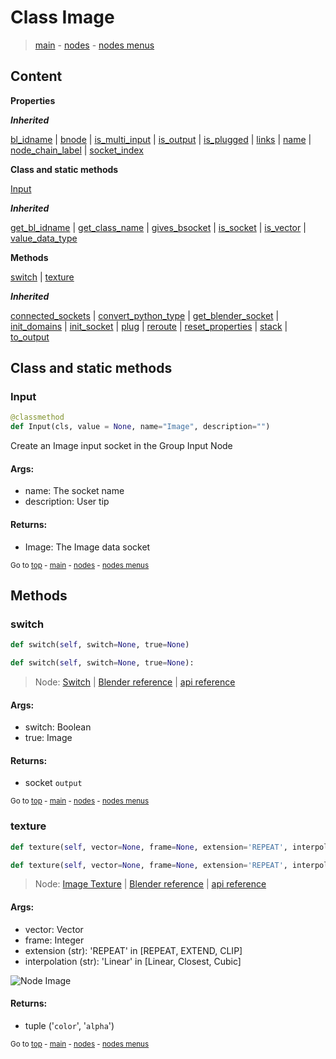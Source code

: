 # Class Image

> [main](../index.md) - [nodes](nodes.md) - [nodes menus](nodes_menus.md)

## Content

**Properties**

***Inherited***

[bl_idname](DataSocket.md#bl_idname) | [bnode](DataSocket.md#bnode) | [is_multi_input](DataSocket.md#is_multi_input) | [is_output](DataSocket.md#is_output) | [is_plugged](DataSocket.md#is_plugged) | [links](DataSocket.md#links) | [name](DataSocket.md#name) | [node_chain_label](DataSocket.md#node_chain_label) | [socket_index](DataSocket.md#socket_index)

**Class and static methods**

[Input](#Input)

***Inherited***

[get_bl_idname](DataSocket.md#get_bl_idname) | [get_class_name](DataSocket.md#get_class_name) | [gives_bsocket](DataSocket.md#gives_bsocket) | [is_socket](DataSocket.md#is_socket) | [is_vector](DataSocket.md#is_vector) | [value_data_type](DataSocket.md#value_data_type)

**Methods**

[switch](#switch) | [texture](#texture)

***Inherited***

[connected_sockets](DataSocket.md#connected_sockets) | [convert_python_type](DataSocket.md#convert_python_type) | [get_blender_socket](DataSocket.md#get_blender_socket) | [init_domains](DataSocket.md#init_domains) | [init_socket](DataSocket.md#init_socket) | [plug](DataSocket.md#plug) | [reroute](DataSocket.md#reroute) | [reset_properties](DataSocket.md#reset_properties) | [stack](DataSocket.md#stack) | [to_output](DataSocket.md#to_output)

## Class and static methods

### Input

```python
@classmethod
def Input(cls, value = None, name="Image", description="")
```

 Create an Image input socket in the Group Input Node

#### Args:
- name: The socket name
- description: User tip
    
#### Returns:
- Image: The Image data socket




<sub>Go to [top](#class-Collection) - [main](../index.md) - [nodes](nodes.md) - [nodes menus](nodes_menus.md)</sub>

## Methods

### switch

```python
def switch(self, switch=None, true=None)
```



```python
def switch(self, switch=None, true=None):

```
> Node: [Switch](GeometryNodeSwitch.md) | [Blender reference](https://docs.blender.org/manual/en/latest/modeling/geometry_nodes/utilities/switch.html) | [api reference](https://docs.blender.org/api/current/bpy.types.GeometryNodeSwitch.html)

#### Args:
- switch: Boolean
- true: Image

#### Returns:
- socket `output`






<sub>Go to [top](#class-Collection) - [main](../index.md) - [nodes](nodes.md) - [nodes menus](nodes_menus.md)</sub>

### texture

```python
def texture(self, vector=None, frame=None, extension='REPEAT', interpolation='Linear')
```



```python
def texture(self, vector=None, frame=None, extension='REPEAT', interpolation='Linear'):

```
> Node: [Image Texture](GeometryNodeImageTexture.md) | [Blender reference](https://docs.blender.org/manual/en/latest/modeling/geometry_nodes/texture/image.html) | [api reference](https://docs.blender.org/api/current/bpy.types.GeometryNodeImageTexture.html)

#### Args:
- vector: Vector
- frame: Integer
- extension (str): 'REPEAT' in [REPEAT, EXTEND, CLIP]
- interpolation (str): 'Linear' in [Linear, Closest, Cubic]

![Node Image](https://docs.blender.org/manual/en/latest/_images/node-types_GeometryNodeImageTexture.webp)

#### Returns:
- tuple ('`color`', '`alpha`')






<sub>Go to [top](#class-Collection) - [main](../index.md) - [nodes](nodes.md) - [nodes menus](nodes_menus.md)</sub>

